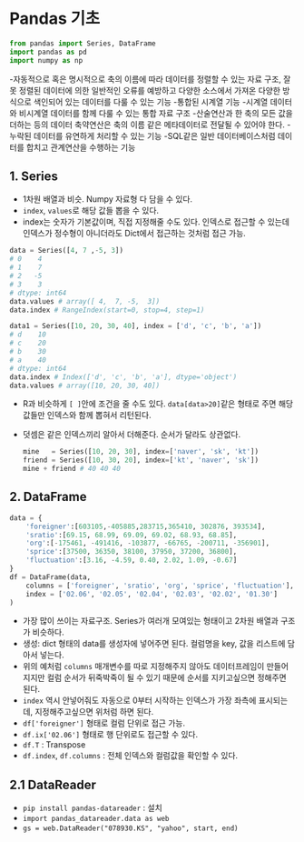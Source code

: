 # Pandas 기초

```py
from pandas import Series, DataFrame
import pandas as pd
import numpy as np
```

-자동적으로 혹은 명시적으로 축의 이름에 따라 데이터를 정렬할 수 있는 자료 구조, 잘못 정렬된 데이터에 의한 일반적인 오류를 예방하고 다양한 소스에서 가져온 다양한 방식으로 색인되어 있는 데이터를 다룰 수 있는 기능
-통합된 시계열 기능
-시계열 데이터와 비시계열 데이터를 함께 다룰 수 있는 통합 자료 구조
-산술연산과 한 축의 모든 값을 더하는 등의 데이터 축약연산은 축의 이름 같은 메타데이터로 전달될 수 있어야 한다.
-누락된 데이터를 유연하게 처리할 수 있는 기능
-SQL같은 일반 데이터베이스처럼 데이터를 합치고 관계연산을 수행하는 기능

## 1. Series

- 1차원 배열과 비슷. Numpy 자료형 다 담을 수 있다.
- `index`, `values`로 해당 값들 뽑을 수 있다.
- index는 숫자가 기본값이며, 직접 지정해줄 수도 있다. 인덱스로 접근할 수 있는데 인덱스가 정수형이 아니더라도 Dict에서 접근하는 것처럼 접근 가능.

```py
data = Series([4, 7 ,-5, 3])
# 0    4
# 1    7
# 2   -5
# 3    3
# dtype: int64
data.values # array([ 4,  7, -5,  3])
data.index # RangeIndex(start=0, stop=4, step=1)

data1 = Series([10, 20, 30, 40], index = ['d', 'c', 'b', 'a'])
# d    10
# c    20
# b    30
# a    40
# dtype: int64
data.index # Index(['d', 'c', 'b', 'a'], dtype='object')
data.values # array([10, 20, 30, 40])
```

- R과 비슷하게 `[ ]`안에 조건을 줄 수도 있다. `data[data>20]`같은 형태로 주면 해당 값들만 인덱스와 함께 뽑혀서 리턴된다.
- 덧셈은 같은 인덱스끼리 알아서 더해준다. 순서가 달라도 상관없다.

    ```py
    mine   = Series([10, 20, 30], index=['naver', 'sk', 'kt'])
    friend = Series([10, 30, 20], index=['kt', 'naver', 'sk'])
    mine + friend # 40 40 40
    ```

## 2. DataFrame

```py
data = {
    'foreigner':[603105,-405885,283715,365410, 302876, 393534],
    'sratio':[69.15, 68.99, 69.09, 69.02, 68.93, 68.85],
    'org':[-175461, -491416, -103877, -66765, -200711, -356901],
    'sprice':[37500, 36350, 38100, 37950, 37200, 36800],
    'fluctuation':[3.16, -4.59, 0.40, 2.02, 1.09, -0.67]
}
df = DataFrame(data,
    columns = ['foreigner', 'sratio', 'org', 'sprice', 'fluctuation'],
    index = ['02.06', '02.05', '02.04', '02.03', '02.02', '01.30']
)
```

- 가장 많이 쓰이는 자료구조. Series가 여러개 모여있는 형태이고 2차원 배열과 구조가 비슷하다.
- 생성: dict 형태의 data를 생성자에 넣어주면 된다. 컬럼명을 key, 값을 리스트에 담아서 넣는다.
- 위의 예처럼 `columns` 매개변수를 따로 지정해주지 않아도 데이터프레임이 만들어지지만 컬럼 순서가 뒤죽박죽이 될 수 있기 때문에 순서를 지키고싶으면 정해주면 된다.
- `index` 역시 안넣어줘도 자동으로 0부터 시작하는 인덱스가 가장 좌측에 표시되는데, 지정해주고싶으면 위처럼 하면 된다.
- `df['foreigner']` 형태로 컬럼 단위로 접근 가능.
- `df.ix['02.06']` 형태로 행 단위로도 접근할 수 있다.
- `df.T` : Transpose
- `df.index`, `df.columns` : 전체 인덱스와 컬럼값을 확인할 수 있다.

## 2.1 DataReader

- `pip install pandas-datareader` : 설치
- `import pandas_datareader.data as web`
- `gs = web.DataReader("078930.KS", "yahoo", start, end)`
